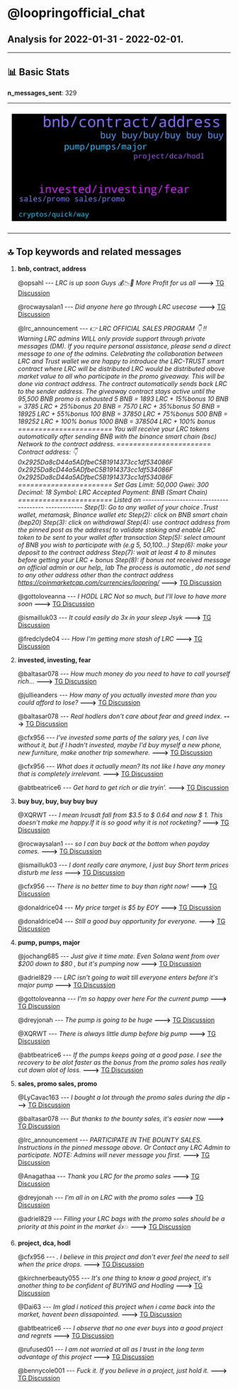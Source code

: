 # **@loopringofficial_chat**
 ## Analysis for **2022-01-31** - **2022-02-01**.

---

## 📊 **Basic Stats**

**n_messages_sent**: 329

---
![wordcloud](loopringofficial_chat_1Days_wordcloud.png)

---


## 🔝 **Top keywords and related messages**

1. **bnb, contract, address**

    @opsahl --- *LRC is up soon Guys 💰📉🚀 More Profit for us all* **--->** [TG Discussion](https://t.me/loopringofficial_chat/29196)

    @rocwaysalan1 --- *Did anyone here go through LRC usecase* **--->** [TG Discussion](https://t.me/loopringofficial_chat/29230)

    @lrc_announcement --- *👉 LRC OFFICIAL SALES PROGRAM 👇              ‼️Warning LRC admins WILL only provide support through private messages (DM). If you require personal assistance, please send a direct message to one of the admins.   Celebrating the collaboration between LRC and Trust wallet we are happy to introduce the LRC-TRUST smart contract where LRC will be distributed    LRC  would be distributed above market value to all who participate in the promo giveaway.    This will  be done via contract address.  The contract automatically sends  back  LRC  to the  sender address.   The giveaway contract stays active until the 95,500 BNB promo is exhausted     5 BNB =  1893 LRC + 15%bonus            10 BNB = 3785 LRC + 25%bonus               20 BNB = 7570 LRC + 35%bonus   50 BNB =  18925 LRC + 55%bonus        100 BNB = 37850 LRC + 75%bonus    500 BNB = 189252 LRC + 100% bonus  1000 BNB = 378504 LRC + 100% bonus  ======================= You will receive your LRC tokens automatically after sending BNB with the binance smart chain (bsc)  Network to the contract address.  =======================  Contract address: 👇  0x2925Da8cD44a5ADfbeC5B1914373cc1df534086F   0x2925Da8cD44a5ADfbeC5B1914373cc1df534086F   0x2925Da8cD44a5ADfbeC5B1914373cc1df534086F   ======================= Set Gas Limit: 50,000 Gwei: 300 Decimal: 18 Symbol: LRC Accepted Payment: BNB (Smart Chain)  ======================= Listed on   --------------------------------------- ------------- Step(1): Go to any wallet of your choice .Trust wallet, metamask, Binance wallet etc  Step(2): click on BNB smart chain (bep20)  Step(3): click on withdrawal   Step(4): use contract address from the pinned post as the address( to validate staking and enable LRC token to be sent to your wallet after transaction   Step(5): select amount of BNB you wish to participate with (e.g 5, 50,100...)  Step(6): make your deposit to the contract address   Step(7): wait at least 4 to 8 minutes before getting your LRC + bonus  Step(8): if bonus not received message an official admin or our help_ lab   The process is automatic , do not send to any other address other than the contract address   https://coinmarketcap.com/currencies/loopring/* **--->** [TG Discussion](https://t.me/loopringofficial_chat/29127)

    @gottoloveanna --- *I HODL LRC Not so much, but I'll love to have more soon* **--->** [TG Discussion](https://t.me/loopringofficial_chat/29181)

    @ismailluk03 --- *It could easily do 3x in your sleep Jsyk* **--->** [TG Discussion](https://t.me/loopringofficial_chat/29209)

    @fredclyde04 --- *How I'm getting more stash of LRC* **--->** [TG Discussion](https://t.me/loopringofficial_chat/29239)

2. **invested, investing, fear**

    @baltasar078 --- *How much money do you need to have to call yourself rich...* **--->** [TG Discussion](https://t.me/loopringofficial_chat/29004)

    @jullieanders --- *How many of you actually invested more than you could afford to lose?* **--->** [TG Discussion](https://t.me/loopringofficial_chat/28958)

    @baltasar078 --- *Real hodlers don't care about fear and greed index.* **--->** [TG Discussion](https://t.me/loopringofficial_chat/28839)

    @cfx956 --- *I've invested some parts of the salary yes, I can live without it, but if I hadn't invested, maybe I'd buy myself a new phone, new furniture, make another trip somewhere.* **--->** [TG Discussion](https://t.me/loopringofficial_chat/28975)

    @cfx956 --- *What does it actually mean? Its not like I have any money that is completely irrelevant.* **--->** [TG Discussion](https://t.me/loopringofficial_chat/28974)

    @abtbeatrice6 --- *Get hard to get rich or die tryin'.* **--->** [TG Discussion](https://t.me/loopringofficial_chat/28893)

3. **buy buy, buy, buy buy buy**

    @XQRWT --- *I mean lrcusdt fall from $3.5 to $ 0.64 and now $ 1. This doesn't make me happy.If it is so good why it is not rocketing?* **--->** [TG Discussion](https://t.me/loopringofficial_chat/29225)

    @rocwaysalan1 --- *so I can buy back at the bottom when payday comes.* **--->** [TG Discussion](https://t.me/loopringofficial_chat/29120)

    @ismailluk03 --- *I dont really care anymore, I just buy  Short term prices disturb me less* **--->** [TG Discussion](https://t.me/loopringofficial_chat/28857)

    @cfx956 --- *There is no better time to buy than right now!* **--->** [TG Discussion](https://t.me/loopringofficial_chat/29345)

    @donaldrice04 --- *My price target is $5 by EOY* **--->** [TG Discussion](https://t.me/loopringofficial_chat/29341)

    @donaldrice04 --- *Still a good buy opportunity for everyone.* **--->** [TG Discussion](https://t.me/loopringofficial_chat/29287)

4. **pump, pumps, major**

    @jochang685 --- *Just give it time mate. Even Solana went from over $200 down to $80 , but it's pumping now* **--->** [TG Discussion](https://t.me/loopringofficial_chat/29226)

    @adriel829 --- *LRC isn't going to wait till everyone enters before it's major pump* **--->** [TG Discussion](https://t.me/loopringofficial_chat/29021)

    @gottoloveanna --- *I'm so happy over here For the current pump* **--->** [TG Discussion](https://t.me/loopringofficial_chat/29049)

    @dreyjonah --- *The pump is going to be huge* **--->** [TG Discussion](https://t.me/loopringofficial_chat/29162)

    @XQRWT --- *There is always little dump before big pump* **--->** [TG Discussion](https://t.me/loopringofficial_chat/29155)

    @abtbeatrice6 --- *If the pumps keeps going at a good pase. I see the recovery to be alot faster as the bonus from the promo sales has really cut down alot of loss.* **--->** [TG Discussion](https://t.me/loopringofficial_chat/29051)

5. **sales, promo sales, promo**

    @LyCavac163 --- *I bought a lot through the promo sales during the dip* **--->** [TG Discussion](https://t.me/loopringofficial_chat/29101)

    @baltasar078 --- *But thanks to the bounty sales, it's easier now* **--->** [TG Discussion](https://t.me/loopringofficial_chat/29147)

    @lrc_announcement --- *PARTICIPATE IN THE BOUNTY SALES. Instructions in the pinned message above. Or  Contact any LRC Admin to participate. NOTE: Admins will never message you first.* **--->** [TG Discussion](https://t.me/loopringofficial_chat/29128)

    @Anagathaa --- *Thank you LRC for the promo sales* **--->** [TG Discussion](https://t.me/loopringofficial_chat/29060)

    @dreyjonah --- *I'm all in on LRC with the promo sales* **--->** [TG Discussion](https://t.me/loopringofficial_chat/28904)

    @adriel829 --- *Filling your LRC bags with the promo sales should be a priority at this point  in the market 👍💥* **--->** [TG Discussion](https://t.me/loopringofficial_chat/28885)

6. **project, dca, hodl**

    @cfx956 --- *. I believe in this project and don't ever feel the need to sell when the price drops.* **--->** [TG Discussion](https://t.me/loopringofficial_chat/28793)

    @kirchnerbeauty055 --- *It's one thing to know a good project, it's another thing to be confident of BUYING and Hodling* **--->** [TG Discussion](https://t.me/loopringofficial_chat/29205)

    @Dai63 --- *Im glad i noticed this project when i came back into the market, havent been dissapointed.* **--->** [TG Discussion](https://t.me/loopringofficial_chat/29112)

    @abtbeatrice6 --- *I observe that no one ever buys into a good project and regrets* **--->** [TG Discussion](https://t.me/loopringofficial_chat/29031)

    @rufused01 --- *I am not worried at all as I trust in the long term advantage of this project* **--->** [TG Discussion](https://t.me/loopringofficial_chat/28801)

    @bennycole001 --- *Fuck it. If you believe in a project, just hold it.* **--->** [TG Discussion](https://t.me/loopringofficial_chat/28791)

